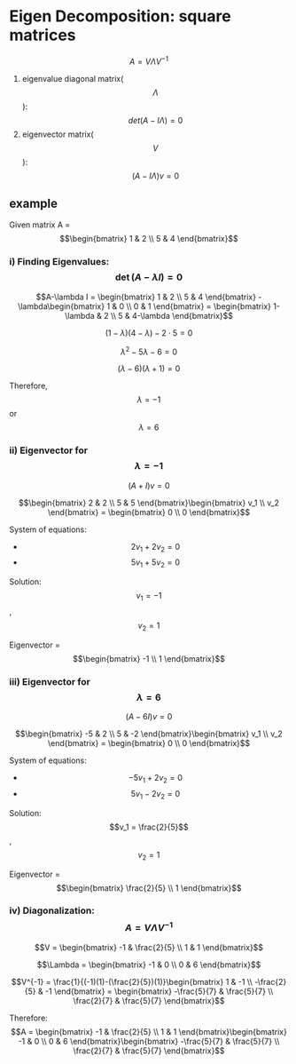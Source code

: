 # Eigen Decomposition: square matrices
$$A=V \Lambda V^{-1}$$

1. eigenvalue diagonal matrix($$\Lambda$$): $$det(A-I\Lambda)=0$$
2. eigenvector matrix($$V$$): $$(A-I\Lambda)v=0$$

## example
Given matrix A = $$\begin{bmatrix} 1 & 2 \\ 5 & 4 \end{bmatrix}$$

### i) Finding Eigenvalues: $$\det(A-\lambda I) = 0$$

$$A-\lambda I = \begin{bmatrix} 1 & 2 \\ 5 & 4 \end{bmatrix} - \lambda\begin{bmatrix} 1 & 0 \\ 0 & 1 \end{bmatrix} = \begin{bmatrix} 1-\lambda & 2 \\ 5 & 4-\lambda \end{bmatrix}$$

$$(1-\lambda)(4-\lambda) - 2 \cdot 5 = 0$$

$$\lambda^2 - 5\lambda - 6 = 0$$

$$(\lambda-6)(\lambda+1) = 0$$

Therefore, $$\lambda = -1$$ or $$\lambda = 6$$

### ii) Eigenvector for $$\lambda = -1$$

$$(A+I)v = 0$$

$$\begin{bmatrix} 2 & 2 \\ 5 & 5 \end{bmatrix}\begin{bmatrix} v_1 \\ v_2 \end{bmatrix} = \begin{bmatrix} 0 \\ 0 \end{bmatrix}$$

System of equations:
* $$2v_1 + 2v_2 = 0$$
* $$5v_1 + 5v_2 = 0$$

Solution: $$v_1 = -1$$, $$v_2 = 1$$

Eigenvector = $$\begin{bmatrix} -1 \\ 1 \end{bmatrix}$$

### iii) Eigenvector for $$\lambda = 6$$

$$(A-6I)v = 0$$

$$\begin{bmatrix} -5 & 2 \\ 5 & -2 \end{bmatrix}\begin{bmatrix} v_1 \\ v_2 \end{bmatrix} = \begin{bmatrix} 0 \\ 0 \end{bmatrix}$$

System of equations:
* $$-5v_1 + 2v_2 = 0$$
* $$5v_1 - 2v_2 = 0$$

Solution: $$v_1 = \frac{2}{5}$$, $$v_2 = 1$$

Eigenvector = $$\begin{bmatrix} \frac{2}{5} \\ 1 \end{bmatrix}$$

### iv) Diagonalization: $$A = V\Lambda V^{-1}$$

$$V = \begin{bmatrix} -1 & \frac{2}{5} \\ 1 & 1 \end{bmatrix}$$

$$\Lambda = \begin{bmatrix} -1 & 0 \\ 0 & 6 \end{bmatrix}$$

$$V^{-1} = \frac{1}{(-1)(1)-(\frac{2}{5})(1)}\begin{bmatrix} 1 & -1 \\ -\frac{2}{5} & -1 \end{bmatrix} = \begin{bmatrix} -\frac{5}{7} & \frac{5}{7} \\ \frac{2}{7} & \frac{5}{7} \end{bmatrix}$$

Therefore:
$$A = \begin{bmatrix} -1 & \frac{2}{5} \\ 1 & 1 \end{bmatrix}\begin{bmatrix} -1 & 0 \\ 0 & 6 \end{bmatrix}\begin{bmatrix} -\frac{5}{7} & \frac{5}{7} \\ \frac{2}{7} & \frac{5}{7} \end{bmatrix}$$
